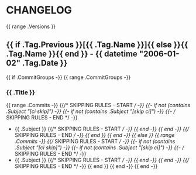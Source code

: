 # CHANGELOG

{{ range .Versions }}
## {{ if .Tag.Previous }}[{{ .Tag.Name }}]{{ else }}{{ .Tag.Name }}{{ end }} - {{ datetime "2006-01-02" .Tag.Date }}
{{ if .CommitGroups -}}
{{ range .CommitGroups -}}
### {{ .Title }}
{{ range .Commits -}}
{{/* SKIPPING RULES - START */ -}}
{{- if not (contains .Subject "[ci skip]") -}}
{{- if not (contains .Subject "[skip ci]") -}}
{{- /* SKIPPING RULES - END */ -}}
- {{ .Subject }}
{{/* SKIPPING RULES - START */ -}}
{{ end -}}
{{ end -}}
{{/* SKIPPING RULES - END */ -}}
{{ end }}
{{ end -}}
{{ else }}
{{ range .Commits -}}
{{/* SKIPPING RULES - START */ -}}
{{- if not (contains .Subject "[ci skip]") -}}
{{- if not (contains .Subject "[skip ci]") -}}
{{- /* SKIPPING RULES - END */ -}}
- {{ .Subject }}
{{/* SKIPPING RULES - START */ -}}
{{ end -}}
{{ end -}}
{{/* SKIPPING RULES - END */ -}}
{{ end }}
{{ end -}}
{{ end -}}
